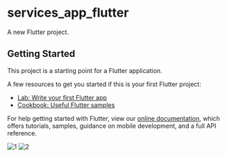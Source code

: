 # services_app_flutter

A new Flutter project.

## Getting Started

This project is a starting point for a Flutter application.

A few resources to get you started if this is your first Flutter project:

- [Lab: Write your first Flutter app](https://flutter.dev/docs/get-started/codelab)
- [Cookbook: Useful Flutter samples](https://flutter.dev/docs/cookbook)

For help getting started with Flutter, view our
[online documentation](https://flutter.dev/docs), which offers tutorials,
samples, guidance on mobile development, and a full API reference.

![1](https://user-images.githubusercontent.com/92212693/182029378-10e34728-7b35-4c2c-b8a2-9921301b9c4a.jpg)
![2](https://user-images.githubusercontent.com/92212693/182029376-bfbf29af-4193-4e0c-9207-fda4482368f9.jpg)
